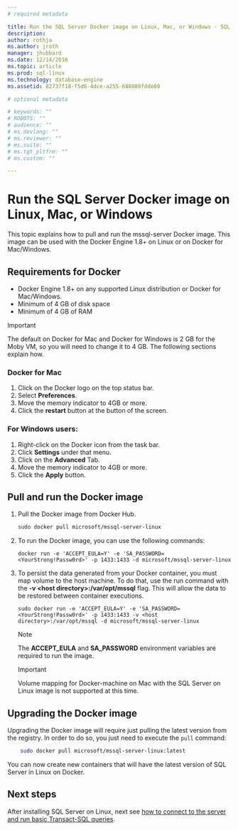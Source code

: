 ```yaml
---
# required metadata

title: Run the SQL Server Docker image on Linux, Mac, or Windows - SQL Server vNext CTP1 | Microsoft Docs
description: 
author: rothja 
ms.author: jroth 
manager: jhubbard
ms.date: 12/14/2016
ms.topic: article
ms.prod: sql-linux
ms.technology: database-engine
ms.assetid: 82737f18-f5d6-4dce-a255-688889fdde69

# optional metadata

# keywords: ""
# ROBOTS: ""
# audience: ""
# ms.devlang: ""
# ms.reviewer: ""
# ms.suite: ""
# ms.tgt_pltfrm: ""
# ms.custom: ""

---
```

# Run the SQL Server Docker image on Linux, Mac, or Windows

This topic explains how to pull and run the mssql-server Docker image. This image can be used with the Docker Engine 1.8+ on Linux or on Docker for Mac/Windows.

## Requirements for Docker
- Docker Engine 1.8+ on any supported Linux distribution or Docker for Mac/Windows.
- Minimum of 4 GB of disk space
- Minimum of 4 GB of RAM

> [!IMPORTANT]
> The default on Docker for Mac and Docker for Windows is 2 GB for the Moby VM, so you will need to change it to 4 GB. The following sections explain how.

### Docker for Mac
1. Click on the Docker logo on the top status bar.
2. Select **Preferences**.
3. Move the memory indicator to 4GB or more.
4. Click the **restart** button at the button of the screen.

### For Windows users:
1. Right-click on the Docker icon from the task bar.
2. Click **Settings** under that menu.
3. Click on the **Advanced** Tab.
4. Move the memory indicator to 4GB or more.
5. Click the **Apply** button.

## Pull and run the Docker image
1. Pull the Docker image from Docker Hub.

    ```bash
    sudo docker pull microsoft/mssql-server-linux
    ```

2. To run the Docker image, you can use the following commands:

    ```
    docker run -e 'ACCEPT_EULA=Y' -e 'SA_PASSWORD=<YourStrong!Passw0rd>' -p 1433:1433 -d microsoft/mssql-server-linux
    ```

3. To persist the data generated from your Docker container, you must map volume to the host machine. To do that, use the run command with the **-v \<host directory\>:/var/opt/mssql** flag. This will allow the data to be restored between container executions.

    ```
    sudo docker run -e 'ACCEPT_EULA=Y' -e 'SA_PASSWORD=<YourStrong!Passw0rd>' -p 1433:1433 -v <host directory>:/var/opt/mssql -d microsoft/mssql-server-linux
    ```

    > [!NOTE]
    > The **ACCEPT_EULA** and **SA_PASSWORD** environment variables are required to run the image.

    > [!IMPORTANT]
    > Volume mapping for Docker-machine on Mac with the SQL Server on Linux image is not supported at this time.

## Upgrading the Docker image
Upgrading the Docker image will require just pulling the latest version from the registry. In order to do so, you just need to execute the `pull` command:

```bash
    sudo docker pull microsoft/mssql-server-linux:latest
```

You can now create new containers that will have the latest version of SQL Server in Linux on Docker.

## Next steps

After installing SQL Server on Linux, next see [how to connect to the server and run basic Transact-SQL queries](sql-server-linux-connect-and-query-sqlcmd.md).
